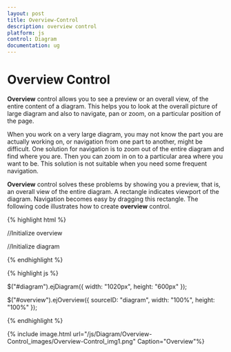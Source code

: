 ```yaml
---
layout: post
title: Overview-Control
description: overview control
platform: js
control: Diagram
documentation: ug
---
```


# Overview Control

**Overview** control allows you to see a preview or an overall view, of the entire content of a diagram. This helps you to look at the overall picture of large diagram and also to navigate, pan or zoom, on a particular position of the page.

When you work on a very large diagram, you may not know the part you are actually working on, or navigation from one part to another, might be difficult. One solution for navigation is to zoom out of the entire diagram and find where you are. Then you can zoom in on to a particular area where you want to be. This solution is not suitable when you need some frequent navigation.

**Overview** control solves these problems by showing you a preview, that is, an overall view of the entire diagram. A rectangle indicates viewport of the diagram. Navigation becomes easy by dragging this rectangle. The following code illustrates how to create **overview** control.

{% highlight html %}

//Initialize overview
<div id="Overview"></div>
//Initialize diagram
<div id="diagram"></div>

{% endhighlight %}

{% highlight js %}

$("#diagram").ejDiagram({
        width: "1020px",
        height: "600px"
});

$("#overview").ejOverview({
       sourceID: "diagram", 
       width: "100%", 
       height: "100%" 
});

{% endhighlight %}

{% include image.html url="/js/Diagram/Overview-Control_images/Overview-Control_img1.png" Caption="Overview"%}
